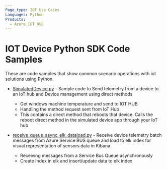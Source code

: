```yaml
---
Page_type: IOT Use Cases
Languages: Python
Products:
  - Azure IOT HUB
---
```


# IOT Device Python SDK Code Samples 

These are code samples that show common scenario operations with iot solutions using Python. 

- [SimulatedDevice.py](./azure-iothub/SimulatedDevice.py) - Sample code to Send telemetry from a device to an IoT hub and Device management using direct methods

    - Get windows machine temperature and send to IOT HUB
    - Handling the method request sent from IoT Hub
    - This contains a direct method that reboots that device. Calls the reboot direct method in the simulated device app through your IoT hub

- [receive_queue_async_elk_dataload.py](./azure-iothub/receive_queue_async_elk_dataload.py) - Receive device telemetry batch messages from Azure Service BUS queue and load to elk index for visual representation of sensors data in Kibana.

   - Receiving messages from a Service Bus Queue asynchronously
   - Create Index in elk and insert/update data to elk index
